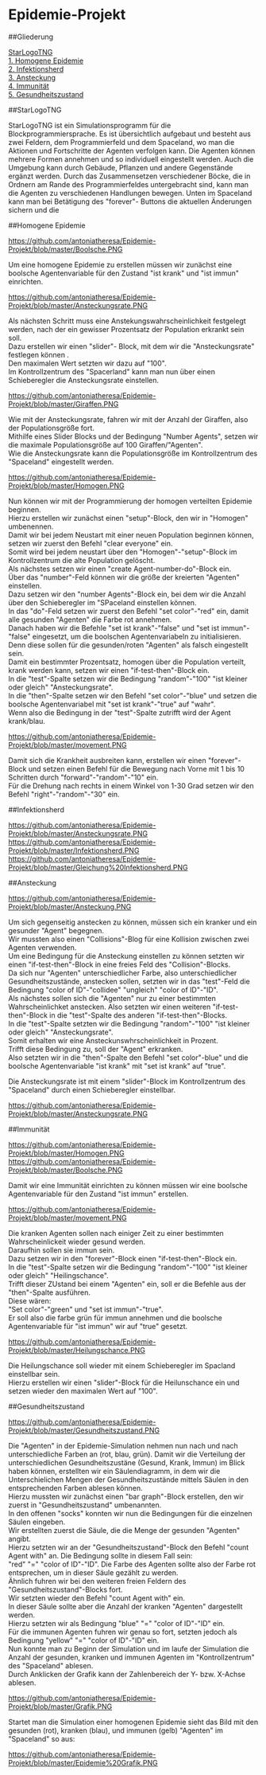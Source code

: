 # Epidemie-Projekt

##Gliederung

[StarLogoTNG](#Einführung)  
[1. Homogene Epidemie](#1)  
[2. Infektionsherd](#2)  
[3. Ansteckung](#3)  
[4. Immunität](#4)  
[5. Gesundheitszustand](#5) 

##StarLogoTNG<a name="Einführung"></a> 

StarLogoTNG ist ein Simulationsprogramm für die Blockprogrammiersprache.
Es ist übersichtlich aufgebaut und besteht aus zwei Feldern, dem Programmierfeld und dem Spaceland, wo man die Aktionen und Fortschritte der Agenten verfolgen kann. Die Agenten können mehrere Formen annehmen und so individuell eingestellt werden. Auch die Umgebung kann durch Gebäude, Pflanzen und andere Gegenstände ergänzt werden. Durch das Zusammensetzen verschiedener Böcke, die in Ordnern am Rande des Programmierfeldes untergebracht sind, kann man die Agenten zu verschiedenen Handlungen bewegen. Unten im Spaceland kann man bei Betätigung des "forever"- Buttons die aktuellen Änderungen sichern und die 

##Homogene Epidemie<a name="1"></a> 

https://github.com/antoniatheresa/Epidemie-Projekt/blob/master/Boolsche.PNG

Um eine homogene Epidemie zu erstellen müssen wir zunächst eine boolsche Agentenvariable für den Zustand "ist krank" und "ist immun" einrichten.    
 
https://github.com/antoniatheresa/Epidemie-Projekt/blob/master/Ansteckungsrate.PNG   

Als nächsten Schritt muss eine Anstekungswahrscheinlichkeit festgelegt werden, nach der ein gewisser Prozentsatz der Population erkrankt sein soll.     
Dazu erstellen wir einen "slider"- Block, mit dem wir die "Ansteckungsrate" festlegen können .     
Den maximalen Wert setzten wir dazu auf "100".      
Im Kontrollzentrum des "Spacerland" kann man nun über einen Schieberegler die Ansteckungsrate einstellen.    

https://github.com/antoniatheresa/Epidemie-Projekt/blob/master/Giraffen.PNG      

Wie mit der Ansteckungsrate, fahren wir mit der Anzahl der Giraffen, also der Populationsgröße fort.     
Mithilfe eines Slider Blocks und der Bedingung "Number Agents", setzen wir die maximale Populationsgröße auf 100 Giraffen/"Agenten".       
Wie die Ansteckungsrate kann die Populationsgröße im Kontrollzentrum des "Spaceland" eingestellt werden.    

https://github.com/antoniatheresa/Epidemie-Projekt/blob/master/Homogen.PNG    

Nun können wir mit der Programmierung der homogen verteilten Epidemie beginnen.      
Hierzu erstellen wir zunächst einen "setup"-Block, den wir in "Homogen" umbenennen.      
Damit wir bei jedem Neustart mit einer neuen Population beginnen können, setzen wir zuerst den Befehl 
"clear everyone" ein.    
Somit wird bei jedem neustart über den "Homogen"-"setup"-Block im Kontrollzentrum die alte Population gelöscht.  
Als nächstes setzen wir einen "create Agent-number-do"-Block ein.     
Über das "number"-Feld können wir die größe der kreierten "Agenten" einstellen.    
Dazu setzen wir den "number Agents"-Block ein, bei dem wir die Anzahl über den Schieberegler im "SPaceland einstellen können.      
In das "do"-Feld setzen wir zuerst den Befehl "set color"-"red" ein, damit alle gesunden "Agenten" die Farbe rot annehmen.      
Danach haben wir die Befehle "set ist krank"-"false" und "set ist immun"-"false" eingesetzt, um die boolschen Agentenvariabeln zu initialisieren.      
Denn diese sollen für die gesunden/roten "Agenten" als falsch eingestellt sein.    
Damit ein bestimmter Prozentsatz, homogen über die Population verteilt, krank werden kann, setzen wir einen "if-test-then"-Block ein.     
In die "test"-Spalte setzen wir die Bedingung "random"-"100" "ist kleiner oder gleich" "Ansteckungsrate".     
In die "then"-Spalte setzen wir den Befehl "set color"-"blue" und setzen die boolsche Agentenvariabel mit "set ist krank"-"true" auf "wahr".      
Wenn also die Bedingung in der "test"-Spalte zutrifft wird der Agent krank/blau.    
 
https://github.com/antoniatheresa/Epidemie-Projekt/blob/master/movement.PNG     

Damit sich die Krankheit ausbreiten kann, erstellen wir einen "forever"-Block und setzen einen Befehl für die Bewegung nach Vorne mit 1 bis 10 Schritten durch "forward"-"random"-"10" ein.     
Für die Drehung nach rechts in einem Winkel von 1-30 Grad setzen wir den Befehl "right"-"random"-"30" ein.      

##Infektionsherd<a name="2"></a> 

https://github.com/antoniatheresa/Epidemie-Projekt/blob/master/Ansteckungsrate.PNG      
https://github.com/antoniatheresa/Epidemie-Projekt/blob/master/Infektionsherd.PNG     
https://github.com/antoniatheresa/Epidemie-Projekt/blob/master/Gleichung%20Infektionsherd.PNG      

##Ansteckung<a name="3"></a> 
    
https://github.com/antoniatheresa/Epidemie-Projekt/blob/master/Ansteckung.PNG     

Um sich gegenseitig anstecken zu können, müssen sich ein kranker und ein gesunder "Agent" begegnen.     
Wir mussten also einen "Collisions"-Blog für eine Kollision zwischen zwei Agenten verwenden.     
Um eine Bedingung für die Ansteckung einstellen zu können setzten wir einen "if-test-then"-Block in eine freies Feld des "Collision"-Blocks.     
Da sich nur "Agenten" unterschiedlicher Farbe, also unterschiedlicher Gesundheitszustände, anstecken sollen, setzten wir in das "test"-Feld die Bedingung "color of ID"-"collidee" "ungleich" "color of ID"-"ID".     
Als nächstes sollen sich die "Agenten" nur zu einer bestimmten Wahrscheinlichket anstecken. Also setzten wir einen weiteren "if-test-then"-Block in die "test"-Spalte des anderen "if-test-then"-Blocks.    
In die "test"-Spalte setzten wir die Bedingung "random"-"100" "ist kleiner oder gleich" "Ansteckungsrate".  
Somit erhalten wir eine Ansteckunswhrscheinlichkeit in Prozent.   
Trifft diese Bedingung zu, soll der "Agent" erkranken.   
Also setzten wir in die "then"-Spalte den Befehl "set color"-blue" und die boolsche Agentenvariable "ist krank" mit "set ist krank" auf "true".   

Die Ansteckungsrate ist mit einem "slider"-Block im Kontrollzentrum des "Spaceland" durch einen Schieberegler einstellbar.

https://github.com/antoniatheresa/Epidemie-Projekt/blob/master/Ansteckungsrate.PNG      

##Immunität<a name="4"></a> 

https://github.com/antoniatheresa/Epidemie-Projekt/blob/master/Homogen.PNG        
https://github.com/antoniatheresa/Epidemie-Projekt/blob/master/Boolsche.PNG    

Damit wir eine Immunität einrichten zu können müssen wir eine boolsche Agentenvariable für den Zustand "ist immun" erstellen. 

https://github.com/antoniatheresa/Epidemie-Projekt/blob/master/movement.PNG     
   
Die kranken Agenten sollen nach einiger Zeit zu einer bestimmten Wahrscheinlickeit wieder gesund werden.   
Daraufhin sollen sie immun sein.   
Dazu setzen wir in den "forever"-Block einen "if-test-then"-Block ein.    
In die "test"-Spalte setzen wir die Bedingung "random"-"100" "ist kleiner oder gleich" "Heilingschance".    
Trifft dieser ZUstand bei einem "Agenten" ein, soll er die Befehle aus der "then"-Spalte ausführen.   
Diese wären:  
"Set color"-"green" und "set ist immun"-"true".  
Er soll also die farbe grün für immun annehmen und die boolsche Agentenvariable für "ist immun" wir auf "true" gesetzt. 

https://github.com/antoniatheresa/Epidemie-Projekt/blob/master/Heilungschance.PNG 

Die Heilungschance soll wieder mit einem Schieberegler im Spacland einstellbar sein.   
Hierzu erstellen wir einen "slider"-Block für die Heilunschance ein und setzen wieder den maximalen Wert auf "100".   

##Gesundheitszustand<a name="5"></a> 

https://github.com/antoniatheresa/Epidemie-Projekt/blob/master/Gesundheitszustand.PNG  

Die "Agenten" in der Epidemie-Simulation nehmen nun nach und nach unterschiedliche Farben an (rot, blau, grün).
Damit wir die Verteilung der unterschiedlichen Gesundheitszustäne (Gesund, Krank, Immun) im Blick haben können,
erstellten wir ein Säulendiagramm, in dem wir die Unterschielichen Mengen der Gesundheitszustände mittels Säulen
in den entsprechenden Farben ablesen können.    
Hierzu mussten wir zunächst einen "bar graph"-Block erstellen, den wir zuerst in "Gesundheitszustand" umbenannten.   
In den offenen "socks" konnten wir nun die Bedingungen für die einzelnen Säulen eingeben.  
Wir erstellten zuerst die Säule, die die Menge der gesunden "Agenten" angibt.   
Hierzu setzten wir an der "Gesundheitszustand"-Block den Befehl "count Agent with" an. 
Die Bedingung sollte in diesem Fall sein:    
"red" "=" "color of ID"-"ID". Die Farbe des Agenten sollte also der Farbe rot entsprechen, um in dieser Säule gezählt zu werden.    
Ähnlich fuhren wir bei den weiteren freien Feldern des "Gesundheitszustand"-Blocks fort.    
Wir setzten wieder den Befehl "count Agent with" ein.    
In dieser Säule sollte aber die Anzahl der kranken "Agenten" dargestellt werden.   
Hierzu setzten wir als Bedingung "blue" "=" "color of ID"-"ID" ein.    
Für die immunen Agenten fuhren wir genau so fort, setzten jedoch als Bedingung "yellow" "=" "color of ID"-"ID" ein.     
Nun konnte man zu Beginn der Simulation und im laufe der Simulation die Anzahl der gesunden, kranken und immunen Agenten im "Kontrollzentrum" des "Spaceland" ablesen.    
Durch Anklicken der Grafik kann der Zahlenbereich der Y- bzw. X-Achse ablesen.    
 
https://github.com/antoniatheresa/Epidemie-Projekt/blob/master/Grafik.PNG   

Startet man die Simulation einer homogenen Epidemie sieht das Bild mit den gesunden (rot), kranken (blau), und immunen (gelb) "Agenten" im "Spaceland" so aus: 
  
https://github.com/antoniatheresa/Epidemie-Projekt/blob/master/Epidemie%20Grafik.PNG    
